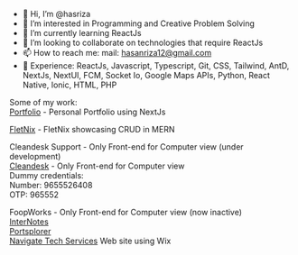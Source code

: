 - 👋 Hi, I’m @hasriza
- 👀 I’m interested in Programming and Creative Problem Solving
- 🌱 I’m currently learning ReactJs
- 💞️ I’m looking to collaborate on technologies that require ReactJs 
- 📫 How to reach me: mail: hasanriza12@gmail.com
- 💼 Experience: ReactJs, Javascript, Typescript, Git, CSS, Tailwind, AntD, NextJs, NextUI, FCM, Socket Io, Google Maps APIs, Python, React Native, Ionic, HTML, PHP

Some of my work:  
[Portfolio](https://zy-portfolio.vercel.app) - Personal Portfolio using NextJs

[FletNix](https://fletnix-web.vercel.app/) - FletNix showcasing CRUD in MERN

Cleandesk Support - Only Front-end for Computer view (under development)  
[Cleandesk](https://test.cleandesk.co.in/authentication) - Only Front-end for Computer view  
Dummy credentials:  
  Number: 9655526408  
  OTP: 965552  

FoopWorks - Only Front-end for Computer view (now inactive)  
[InterNotes](http://hasriza.github.io/internotes)  
[Portsplorer](http://hasriza.github.io/portsplorer)  
[Navigate Tech Services](https://www.navigatets.com/) Web site using Wix  
